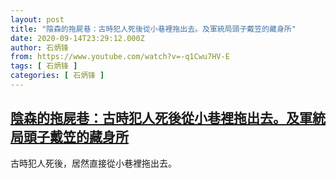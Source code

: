 ```yaml
---
layout: post
title: "陰森的拖屍巷：古時犯人死後從小巷裡拖出去。及軍統局頭子戴笠的藏身所"
date: 2020-09-14T23:29:12.000Z
author: 石炳锋
from: https://www.youtube.com/watch?v=-q1Cwu7HV-E
tags: [ 石炳锋 ]
categories: [ 石炳锋 ]
---
```

<!--1600126152000-->
[陰森的拖屍巷：古時犯人死後從小巷裡拖出去。及軍統局頭子戴笠的藏身所](https://www.youtube.com/watch?v=-q1Cwu7HV-E)
------

<div>
古時犯人死後，居然直接從小巷裡拖出去。
</div>
